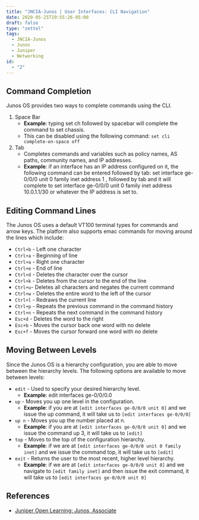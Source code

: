 ```yaml
---
title: "JNCIA-Junos | User Interfaces: CLI Navigation"
date: 2020-05-25T19:55:26-05:00
draft: false
type: "zettel"
tags:
  - JNCIA-Junos
  - Junos
  - Juniper
  - Networking
id:
  - "2"
---
```

## Command Completion
Junos OS provides two ways to complete commands using the CLI. 

  1. Space Bar
     * **Example**: typing set ch followed by spacebar will complete the command to set chassis. 
     * This can be disabled using the following command: `set cli complete-on-space off`
  1. Tab
     * Completes commands and variables such as policy names, AS paths, community names, and IP addresses.
     * **Example**: if an interface has an IP address configured on it, the following command can be entered followed by tab: set interface ge-0/0/0 unit 0 family inet address 1 , followed by tab and it will complete to set interface ge-0/0/0 unit 0 family inet address 10.0.1.1/30 or whatever the IP address is set to.

## Editing Command Lines
The Junos OS uses a default VT100 terminal types for commands and arrow keys. The platform also supports emac commands for moving around the lines which include:

  * `Ctrl+b` - Left one character
  * `Ctrl+a` - Beginning of line
  * `Ctrl+a` - Right one character
  * `Ctrl+e` - End of line
  * `Ctrl+d` - Deletes the character over the cursor
  * `Ctrl+k` - Deletes from the cursor to the end of the line
  * `Ctrl+u`- Deletes all characters and negates the current command
  * `Ctrl+w` - Deletes the entire word to the left of the cursor
  * `Ctrl+l` - Redraws the current line
  * `Ctrl+p` - Repeats the previous command in the command history
  * `Ctrl+n` - Repeats the next command in the command history
  * `Esc+d` - Deletes the word to the right
  * `Esc+b` - Moves the cursor back one word with no delete
  * `Esc+f` - Moves the cursor forward one word with no delete

## Moving Between Levels
Since the Junos OS is a hierarchy configuration, you are able to move between the hierarchy levels. The following options are available to move between levels:

  * `edit` - Used to specify your desired hierarchy level. 
    * **Example**: edit interfaces ge-0/0/0.0 
  * `up` - Moves you up one level in the configuration. 
    * **Example**: if you are at `[edit interfaces ge-0/0/0 unit 0]` and we issue the up command, it will take us to `[edit interfaces ge-0/0/0]`
  * `up n` - Moves you up the number placed at n. 
    * **Example**: if you are at `[edit interfaces ge-0/0/0 unit 0]` and we issue the command up 3, it will take us to `[edit]` 
  * `top` - Moves to the top of the configuration hierarchy. 
    * **Example**: if we are at `[edit interfaces ge-0/0/0 unit 0 family inet]` and we issue the command top, it will take us to `[edit]`
  * `exit` - Returns the user to the most recent, higher level hierarchy. 
    * **Example**: if we are at `[edit interfaces ge-0/0/0 unit 0]` and we navigate to `[edit family inet]` and then issue the exit command, it will take us to `[edit interfaces ge-0/0/0 unit 0]`

## References
  * [Juniper Open Learning: Junos, Associate](https://cloud.contentraven.com/junosgenius/learningpath-detail/1004/3/0/1)
